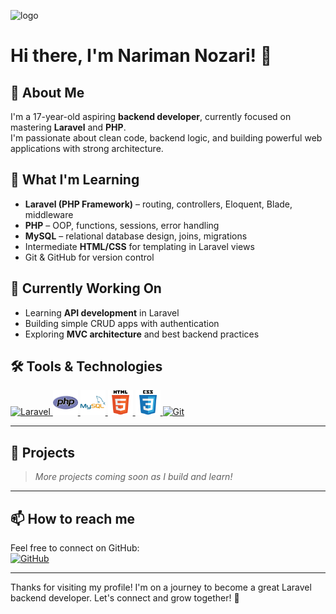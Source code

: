 ![logo](https://user-images.githubusercontent.com/67194519/173735367-b75edb3b-61ec-4323-a10f-5d98e1d7b97a.gif)

# Hi there, I'm Nariman Nozari! 👋

## 🚀 About Me
I'm a 17-year-old aspiring **backend developer**, currently focused on mastering **Laravel** and **PHP**.  
I'm passionate about clean code, backend logic, and building powerful web applications with strong architecture.

## 🧠 What I'm Learning
- **Laravel (PHP Framework)** – routing, controllers, Eloquent, Blade, middleware  
- **PHP** – OOP, functions, sessions, error handling  
- **MySQL** – relational database design, joins, migrations  
- Intermediate **HTML/CSS** for templating in Laravel views  
- Git & GitHub for version control  

## 🌱 Currently Working On
- Learning **API development** in Laravel  
- Building simple CRUD apps with authentication  
- Exploring **MVC architecture** and best backend practices  

## 🛠️ Tools & Technologies

<p align="left">
  <a href="https://laravel.com" target="_blank" rel="noreferrer">
    <img src="https://www.vectorlogo.zone/logos/laravel/laravel-icon.svg" alt="Laravel" width="40" height="40" />
  </a>
  <a href="https://www.php.net/" target="_blank" rel="noreferrer">
    <img src="https://raw.githubusercontent.com/devicons/devicon/master/icons/php/php-original.svg" alt="PHP" width="40" height="40" />
  </a>
  <a href="https://www.mysql.com/" target="_blank" rel="noreferrer">
    <img src="https://raw.githubusercontent.com/devicons/devicon/master/icons/mysql/mysql-original-wordmark.svg" alt="MySQL" width="40" height="40" />
  </a>
  <a href="https://www.w3.org/html/" target="_blank" rel="noreferrer">
    <img src="https://raw.githubusercontent.com/devicons/devicon/master/icons/html5/html5-original-wordmark.svg" alt="HTML5" width="40" height="40" />
  </a>
  <a href="https://www.w3schools.com/css/" target="_blank" rel="noreferrer">
    <img src="https://raw.githubusercontent.com/devicons/devicon/master/icons/css3/css3-original-wordmark.svg" alt="CSS3" width="40" height="40" />
  </a>
  <a href="https://git-scm.com/" target="_blank" rel="noreferrer">
    <img src="https://www.vectorlogo.zone/logos/git-scm/git-scm-icon.svg" alt="Git" width="40" height="40" />
  </a>
</p>

---

## 📂 Projects
> *More projects coming soon as I build and learn!*

---

## 📫 How to reach me
Feel free to connect on GitHub:  
[![GitHub](https://img.shields.io/badge/GitHub-narimannozari-181717?style=flat&logo=github&logoColor=white)](https://github.com/narimannozari)

---

Thanks for visiting my profile! I'm on a journey to become a great Laravel backend developer. Let's connect and grow together! 🚀
